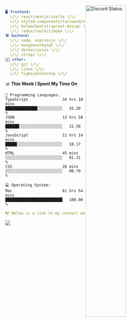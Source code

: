 
<a href="https://discord.com/users/279302975371870218" target="_blank">
    <img width="50%" align="right" alt="Discord Status" src="https://lanyard.cnrad.dev/api/279302975371870218?bg=161B22&borderRadius=5px%205px%200%200&hideTimestamp=true&idleMessage=Just%20chillin%27%20at%20the%20moment&animated=true">
</a>

```yaml
🖥️ frontend: 
  \/\/ react/nextjs/svelte \/\/
  \/\/ styled-components/tailwind/mui/
  \/\/ bulma/bootstrap/ant-design \/\/
  \/\/ redux/toolkit/mobx \/\/
🛠 backend: 
  \/\/ node, expressjs \/\/
  \/\/ mongoose/mysql \/\/
  \/\/ docker/axios \/\/
  \/\/ strapi \/\/
👨‍💻 other: 
  \/\/ git \/\/ 
  \/\/ linux \/\/
  \/\/ figma/photoshop \/\/
```
<!--START_SECTION:waka-->
📊 **This Week I Spent My Time On** 

```text
💬 Programming Languages: 
TypeScript               34 hrs 10 mins      ██████████████░░░░░░░░░░░   55.20 % 
JSON                     13 hrs 58 mins      ██████░░░░░░░░░░░░░░░░░░░   22.58 % 
JavaScript               11 hrs 14 mins      █████░░░░░░░░░░░░░░░░░░░░   18.17 % 
HTML                     45 mins             ░░░░░░░░░░░░░░░░░░░░░░░░░   01.21 % 
CSS                      26 mins             ░░░░░░░░░░░░░░░░░░░░░░░░░   00.70 % 

💻 Operating System: 
Mac                      61 hrs 54 mins      █████████████████████████   100.00 % 
```


<!--END_SECTION:waka-->
```yaml
📭 Below is a link to my contact website 
```
<a href="https://mxns.xyz" target="_black"> <img src="https://img.shields.io/badge/website-161B22?style=for-the-badge&logo=About.me&logoColor=white"></img> <a/>
